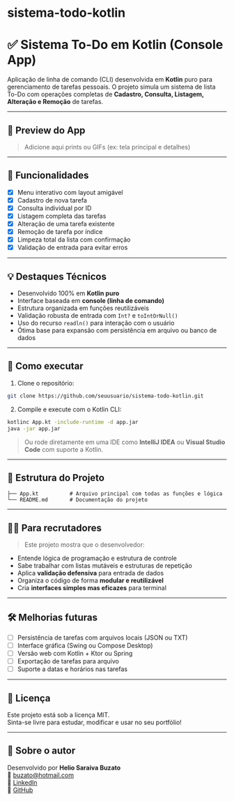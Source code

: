 # sistema-todo-kotlin

# ✅ Sistema To-Do em Kotlin (Console App)

Aplicação de linha de comando (CLI) desenvolvida em **Kotlin** puro para gerenciamento de tarefas pessoais. O projeto simula um sistema de lista To-Do com operações completas de **Cadastro, Consulta, Listagem, Alteração e Remoção** de tarefas.

---

## 📸 Preview do App

> Adicione aqui prints ou GIFs (ex: tela principal e detalhes)

---

## 📌 Funcionalidades

- [x] Menu interativo com layout amigável
- [x] Cadastro de nova tarefa
- [x] Consulta individual por ID
- [x] Listagem completa das tarefas
- [x] Alteração de uma tarefa existente
- [x] Remoção de tarefa por índice
- [x] Limpeza total da lista com confirmação
- [x] Validação de entrada para evitar erros

---

## 💡 Destaques Técnicos

- Desenvolvido 100% em **Kotlin puro**
- Interface baseada em **console (linha de comando)**
- Estrutura organizada em funções reutilizáveis
- Validação robusta de entrada com `Int?` e `toIntOrNull()`
- Uso do recurso `readln()` para interação com o usuário
- Ótima base para expansão com persistência em arquivo ou banco de dados

---

## 🚀 Como executar

1. Clone o repositório:
```bash
git clone https://github.com/seuusuario/sistema-todo-kotlin.git
```

2. Compile e execute com o Kotlin CLI:
```bash
kotlinc App.kt -include-runtime -d app.jar
java -jar app.jar
```

> Ou rode diretamente em uma IDE como **IntelliJ IDEA** ou **Visual Studio Code** com suporte a Kotlin.

---

## 📂 Estrutura do Projeto

```
├── App.kt          # Arquivo principal com todas as funções e lógica
└── README.md       # Documentação do projeto
```

---

## 👨‍💻 Para recrutadores

> Este projeto mostra que o desenvolvedor:

- Entende lógica de programação e estrutura de controle
- Sabe trabalhar com listas mutáveis e estruturas de repetição
- Aplica **validação defensiva** para entrada de dados
- Organiza o código de forma **modular e reutilizável**
- Cria **interfaces simples mas eficazes** para terminal

---

## 🛠️ Melhorias futuras

- [ ] Persistência de tarefas com arquivos locais (JSON ou TXT)
- [ ] Interface gráfica (Swing ou Compose Desktop)
- [ ] Versão web com Kotlin + Ktor ou Spring
- [ ] Exportação de tarefas para arquivo
- [ ] Suporte a datas e horários nas tarefas

---

## 📄 Licença

Este projeto está sob a licença MIT.  
Sinta-se livre para estudar, modificar e usar no seu portfólio!

---

## 🙋 Sobre o autor

Desenvolvido por **Helio Saraiva Buzato**  
📧 buzato@hotmail.com  
🔗 [LinkedIn](https://linkedin.com/in/heliosaraivabuzato)  
🔗 [GitHub](https://github.com/HelioSaraiva)
